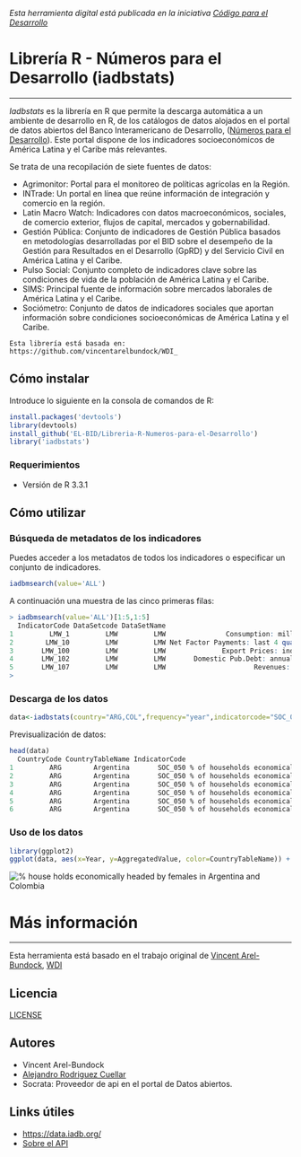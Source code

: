 *Esta herramienta digital está publicada en la iniciativa [Código para el Desarrollo](http://code.iadb.org/es/repositorio/24/libreria-r-numeros-para-el-desarrollo)*

# Librería R - Números para el Desarrollo (iadbstats)
---
*Iadbstats* es la librería en R que permite la descarga automática a un ambiente de desarrollo en R, de los catálogos de datos alojados en el portal de datos abiertos del Banco Interamericano de Desarrollo, ([Números para el Desarrollo](https://data.iadb.org/NumbersForDevelopment/NumbersForDevelopment)). Este portal dispone de los indicadores socioeconómicos de América Latina y el Caribe más relevantes.

Se trata de una recopilación de siete fuentes de datos:  
* Agrimonitor: Portal para el monitoreo de políticas agrícolas en la Región. 
* INTrade: Un portal en línea que reúne información de integración y comercio en la región. 
* Latin Macro Watch: Indicadores con datos macroeconómicos, sociales, de comercio exterior, flujos de capital, mercados y gobernabilidad. 
* Gestión Pública: Conjunto de indicadores de Gestión Pública basados en metodologías desarrolladas por el BID sobre el desempeño de la Gestión para Resultados en el Desarrollo (GpRD) y del Servicio Civil en América Latina y el Caribe. 
* Pulso Social: Conjunto completo de indicadores clave sobre las condiciones de vida de la población de América Latina y el Caribe. 
* SIMS: Principal fuente de información sobre mercados laborales de América Latina y el Caribe. 
* Sociómetro: Conjunto de datos de indicadores sociales que aportan información sobre condiciones socioeconómicas de América Latina y el Caribe.

```
Esta librería está basada en: https://github.com/vincentarelbundock/WDI_
```

## Cómo instalar
Introduce lo siguiente en la consola de comandos de R:
```r
install.packages('devtools')
library(devtools)
install_github('EL-BID/Libreria-R-Numeros-para-el-Desarrollo')
library('iadbstats') 
```
### Requerimientos
* Versión de R 3.3.1

## Cómo utilizar
### Búsqueda de metadatos de los indicadores

Puedes acceder a los metadatos de todos los indicadores o especificar un conjunto de indicadores.

```r
iadbmsearch(value='ALL')
```

A continuación una muestra de las cinco primeras filas: 

```r
> iadbmsearch(value='ALL')[1:5,1:5]
  IndicatorCode DataSetcode DataSetName                                    IndicatorName
1         LMW_1         LMW         LMW               Consumption: millions of US$, s.a.
2        LMW_10         LMW         LMW Net Factor Payments: last 4 quarters (US$ mill.)
3       LMW_100         LMW         LMW              Export Prices: index, end of period
4       LMW_102         LMW         LMW       Domestic Pub.Debt: annual avg. (US$ mill.)
5       LMW_107         LMW         LMW                      Revenues: (US$ mill.), s.a.
> 
```

### Descarga de los datos

```r
data<-iadbstats(country="ARG,COL",frequency="year",indicatorcode="SOC_050")
```
Previsualización de datos: 

```r
head(data)
  CountryCode CountryTableName IndicatorCode                                  IndicatorName      TopicName SubTopicName Year Quarter Month AggregationLevel AggregatedValue        UOM
1         ARG        Argentina       SOC_050 % of households economically headed by females Social Outlook Demographics 2003                           Year          35.263 PERCENT   
2         ARG        Argentina       SOC_050 % of households economically headed by females Social Outlook Demographics 1995                           Year          29.701 PERCENT   
3         ARG        Argentina       SOC_050 % of households economically headed by females Social Outlook Demographics 2011                           Year          37.323 PERCENT   
4         ARG        Argentina       SOC_050 % of households economically headed by females Social Outlook Demographics 1996                           Year          29.247 PERCENT   
5         ARG        Argentina       SOC_050 % of households economically headed by females Social Outlook Demographics 2009                           Year          36.596 PERCENT   
6         ARG        Argentina       SOC_050 % of households economically headed by females Social Outlook Demographics 2000                           Year          31.698 PERCENT 
```

### Uso de los datos

```r
library(ggplot2)
ggplot(data, aes(x=Year, y=AggregatedValue, color=CountryTableName)) + geom_point() +   xlab('Year') + ylab('% house holds economically headed by females')
```

![% house holds economically headed by females in Argentina and Colombia](https://cloud.githubusercontent.com/assets/9949001/24076430/b5c724ae-0c06-11e7-95cd-991aec265ef9.png)

# Más información
----
Esta herramienta está basado en el trabajo original de [Vincent Arel-Bundock](https://github.com/vincentarelbundock), [WDI](https://github.com/vincentarelbundock/WDI)

## Licencia
[LICENSE](https://github.com/EL-BID/Libreria-R-Numeros-para-el-Desarrollo/blob/master/Licencia/GPL-3)

## Autores
- Vincent Arel-Bundock
- [Alejandro Rodriguez Cuellar](https://github.com/arcuellar88)
- Socrata: Proveedor de api en el portal de Datos abiertos.

## Links útiles
- https://data.iadb.org/
- [Sobre el API](https://data.iadb.org/NumbersForDevelopment/NumbersForDevelopment)
